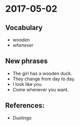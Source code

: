 # 2017-05-02

## Vocabulary

- *wooden*
- *whenever*

## New phrases
- The girl has a wooden duck.
- They change from day to day.
- I look like you.
- Come whenever you want.


## References:
- Duolingo
